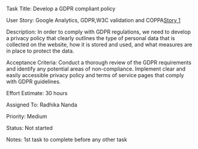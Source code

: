 Task Title: Develop a GDPR compliant policy

User Story: Google Analytics, GDPR,W3C validation and COPPA[Story 1](documentation/templates/theme/initiatives/epics/stories/story_template.md)

Description: In order to comply with GDPR regulations, we need to develop a privacy policy that clearly outlines the type of personal data that is collected on the website, how it is stored and used, and what measures are in place to protect the data.

Acceptance Criteria: 
Conduct a thorough review of the GDPR requirements and identify any potential areas of non-compliance.
Implement clear and easily accessible privacy policy and terms of service pages that comply with GDPR guidelines.

Effort Estimate: 30 hours

Assigned To: Radhika Nanda

Priority: Medium

Status: Not started

Notes: 1st task to complete before any other task